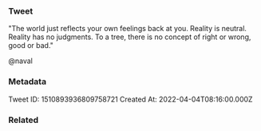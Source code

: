 ### Tweet
"The world just reflects your own feelings back at you. Reality is neutral. Reality has no judgments. To a tree, there is no concept of right or wrong, good or bad."

@naval

### Metadata
Tweet ID: 1510893936809758721
Created At: 2022-04-04T08:16:00.000Z

### Related

